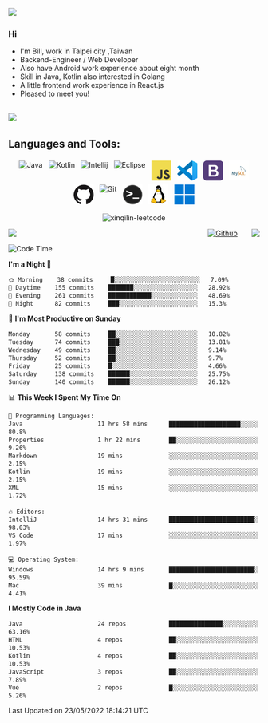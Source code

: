  
![](https://visitor-badge.laobi.icu/badge?page_id=xinqilin.xinqilin)

### Hi 

- I'm Bill, work in Taipei city ,Taiwan
- Backend-Engineer / Web Developer
- Also have Android work experience about eight month
- Skill in Java, Kotlin also interested in Golang
- A little frontend work experience in React.js 
- Pleased to meet you!


<br />
<img src="https://github-profile-trophy.vercel.app/?username=xinqilin&column=7&margin-w=15" />

## Languages and Tools:
<p align="center">
<img src="https://raw.githubusercontent.com/jmnote/z-icons/master/svg/java.svg" alt="Java" height="40" style="vertical-align:top; margin:4px">
<img src="https://img.icons8.com/color/48/000000/kotlin.png"/  alt="Kotlin" height="40" style="vertical-align:top; margin:4px">
<img src="https://img.icons8.com/color/48/000000/intellij-idea.png" alt="Intellij" height="40" style="vertical-align:top; margin:4px"/>
<img src="https://img.icons8.com/ios-filled/50/000000/java-eclipse.png" alt="Eclipse" height="40" style="vertical-align:top; margin:4px"/>

<img src="https://raw.githubusercontent.com/github/explore/80688e429a7d4ef2fca1e82350fe8e3517d3494d/topics/javascript/javascript.png" alt="Javascript" height="40" style="vertical-align:top; margin:4px">
<img src="https://raw.githubusercontent.com/github/explore/80688e429a7d4ef2fca1e82350fe8e3517d3494d/topics/visual-studio-code/visual-studio-code.png" alt="VS Code" height="40" style="vertical-align:top; margin:4px">
<img src="https://raw.githubusercontent.com/github/explore/80688e429a7d4ef2fca1e82350fe8e3517d3494d/topics/bootstrap/bootstrap.png" alt="Bootstrap" height="40" style="vertical-align:top; margin:4px">
<img src="https://raw.githubusercontent.com/github/explore/80688e429a7d4ef2fca1e82350fe8e3517d3494d/topics/mysql/mysql.png" alt="MySQL" height="40" style="vertical-align:top; margin:4px">
<img src="https://raw.githubusercontent.com/github/explore/78df643247d429f6cc873026c0622819ad797942/topics/github/github.png" alt="Github" height="40" style="vertical-align:top; margin:4px">

<img src="https://raw.githubusercontent.com/jmnote/z-icons/master/svg/git.svg" alt="Git" height="40" style="vertical-align:top; margin:4px">
<img src="https://raw.githubusercontent.com/github/explore/80688e429a7d4ef2fca1e82350fe8e3517d3494d/topics/terminal/terminal.png" alt="Terminal" height="40" style="vertical-align:top; margin:4px">
<img src="https://raw.githubusercontent.com/github/explore/80688e429a7d4ef2fca1e82350fe8e3517d3494d/topics/linux/linux.png" alt="Linux" height="40" style="vertical-align:top; margin:4px" alt="Windows" height="40" style="vertical-align:top; margin:4px">
<img src="https://raw.githubusercontent.com/github/explore/80688e429a7d4ef2fca1e82350fe8e3517d3494d/topics/windows/windows.png" alt="Windows" height="40" style="vertical-align:top; margin:4px">

</p>

<p align="center"><img  src="https://leetcode.card.workers.dev/?username=xinqilin&theme=auto" alt="xinqilin-leetcode" /></p>

<div width="100%">   
 <a href="https://readme-stats-cfgj2cxdy.vercel.app/api?username=xinqilin&count_private=true&show_icons=true&theme=algolia">
   <img  align="left" src="https://github-readme-stats.vercel.app/api?username=xinqilin&show_icons=true&theme=algolia&card_width=4" width="400"/>
 </a>
 <a href="https://readme-stats-cfgj2cxdy.vercel.app/api/top-langs/?username=xinqilin&hide=php,html,css&theme=algolia">
  <img  align="right" src="https://github-readme-stats.vercel.app/api/top-langs/?username=xinqilin&hide=html,css&theme=algolia&langs_count=10&layout=compact" />
 </a>
</div>

[![Github](https://img.shields.io/github/followers/xinqilin?label=Follow&style=social)](https://github.com/xinqilin)

 
<!--START_SECTION:waka-->
![Code Time](http://img.shields.io/badge/Code%20Time-0%20secs-blue)

**I'm a Night 🦉** 

```text
🌞 Morning    38 commits     █░░░░░░░░░░░░░░░░░░░░░░░░   7.09% 
🌆 Daytime    155 commits    ███████░░░░░░░░░░░░░░░░░░   28.92% 
🌃 Evening    261 commits    ████████████░░░░░░░░░░░░░   48.69% 
🌙 Night      82 commits     ███░░░░░░░░░░░░░░░░░░░░░░   15.3%

```
📅 **I'm Most Productive on Sunday** 

```text
Monday       58 commits     ██░░░░░░░░░░░░░░░░░░░░░░░   10.82% 
Tuesday      74 commits     ███░░░░░░░░░░░░░░░░░░░░░░   13.81% 
Wednesday    49 commits     ██░░░░░░░░░░░░░░░░░░░░░░░   9.14% 
Thursday     52 commits     ██░░░░░░░░░░░░░░░░░░░░░░░   9.7% 
Friday       25 commits     █░░░░░░░░░░░░░░░░░░░░░░░░   4.66% 
Saturday     138 commits    ██████░░░░░░░░░░░░░░░░░░░   25.75% 
Sunday       140 commits    ██████░░░░░░░░░░░░░░░░░░░   26.12%

```


📊 **This Week I Spent My Time On** 

```text
💬 Programming Languages: 
Java                     11 hrs 58 mins      ████████████████████░░░░░   80.8% 
Properties               1 hr 22 mins        ██░░░░░░░░░░░░░░░░░░░░░░░   9.26% 
Markdown                 19 mins             ░░░░░░░░░░░░░░░░░░░░░░░░░   2.15% 
Kotlin                   19 mins             ░░░░░░░░░░░░░░░░░░░░░░░░░   2.15% 
XML                      15 mins             ░░░░░░░░░░░░░░░░░░░░░░░░░   1.72%

🔥 Editors: 
IntelliJ                 14 hrs 31 mins      ████████████████████████░   98.03% 
VS Code                  17 mins             ░░░░░░░░░░░░░░░░░░░░░░░░░   1.97%

💻 Operating System: 
Windows                  14 hrs 9 mins       ████████████████████████░   95.59% 
Mac                      39 mins             █░░░░░░░░░░░░░░░░░░░░░░░░   4.41%

```

**I Mostly Code in Java** 

```text
Java                     24 repos            ███████████████░░░░░░░░░░   63.16% 
HTML                     4 repos             ██░░░░░░░░░░░░░░░░░░░░░░░   10.53% 
Kotlin                   4 repos             ██░░░░░░░░░░░░░░░░░░░░░░░   10.53% 
JavaScript               3 repos             ██░░░░░░░░░░░░░░░░░░░░░░░   7.89% 
Vue                      2 repos             █░░░░░░░░░░░░░░░░░░░░░░░░   5.26%

```



 Last Updated on 23/05/2022 18:14:21 UTC
<!--END_SECTION:waka-->
 
 
<!-- <img src="https://wakatime.com/share/@abb22933-8532-4f24-8a13-e9e97bfee0f0/e937d23b-e152-4ff2-8509-e5b981912493.svg"  alt="Coding Chart" style="border-radius: 10px;border: solid 10px;" /> -->


